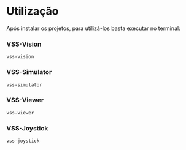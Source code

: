 # Utilização

Após instalar os projetos, para utilizá-los basta executar no terminal: 

### VSS-Vision
```
vss-vision
```

### VSS-Simulator
```
vss-simulator
```

### VSS-Viewer
```
vss-viewer
```

### VSS-Joystick
```
vss-joystick
```